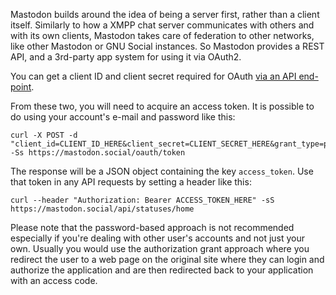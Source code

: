 Mastodon builds around the idea of being a server first, rather than a client itself. Similarly to how a XMPP chat server communicates with others and with its own clients, Mastodon takes care of federation to other networks, like other Mastodon or GNU Social instances. So Mastodon provides a REST API, and a 3rd-party app system for using it via OAuth2.

You can get a client ID and client secret required for OAuth [via an API end-point](API.md#oauth-apps).

From these two, you will need to acquire an access token. It is possible to do using your account's e-mail and password like this:

    curl -X POST -d "client_id=CLIENT_ID_HERE&client_secret=CLIENT_SECRET_HERE&grant_type=password&username=YOUR_EMAIL&password=YOUR_PASSWORD" -Ss https://mastodon.social/oauth/token

The response will be a JSON object containing the key `access_token`. Use that token in any API requests by setting a header like this:

    curl --header "Authorization: Bearer ACCESS_TOKEN_HERE" -sS https://mastodon.social/api/statuses/home

Please note that the password-based approach is not recommended especially if you're dealing with other user's accounts and not just your own. Usually you would use the authorization grant approach where you redirect the user to a web page on the original site where they can login and authorize the application and are then redirected back to your application with an access code.
